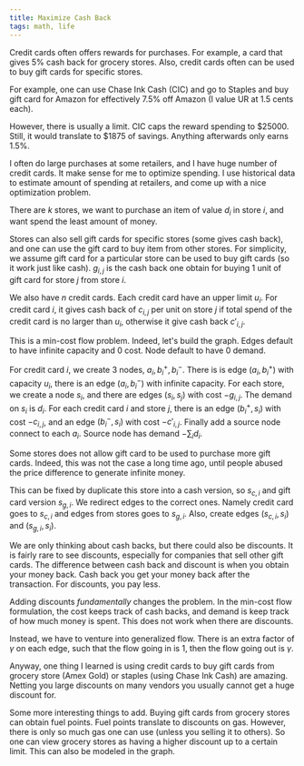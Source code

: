 ```yaml
---
title: Maximize Cash Back
tags: math, life
---
```


Credit cards often offers rewards for purchases. 
For example, a card that gives 5% cash back for grocery stores. 
Also, credit cards often can be used to buy gift cards for specific stores. 

For example, one can use Chase Ink Cash (CIC) and go to Staples and buy gift card for Amazon for effectively 7.5% off Amazon (I value UR at 1.5 cents each).

However, there is usually a limit. CIC caps the reward spending to \$25000. Still, it would translate to \$1875 of savings. Anything afterwards only earns 1.5%.

I often do large purchases at some retailers, and I have huge number of credit cards. It make sense for me to optimize spending. I use historical data to estimate amount of spending at retailers, and come up with a nice optimization problem. 

There are $k$ stores, we want to purchase an item of value $d_i$ in store $i$, and want spend the least amount of money. 

Stores can also sell gift cards for specific stores (some gives cash back), and one can use the gift card to buy item from other stores. For simplicity, we assume gift card for a particular store can be used to buy gift cards (so it work just like cash). $g_{i,j}$ is the cash back one obtain for buying $1$ unit of gift card for store $j$ from store $i$.

We also have $n$ credit cards. Each credit card have an upper limit $u_i$. For credit card $i$, it gives cash back of $c_{i,j}$ per unit on store $j$ if total spend of the credit card is no larger than $u_i$, otherwise it give cash back $c'_{i,j}$.

This is a min-cost flow problem. Indeed, let's build the graph. Edges default to have infinite capacity and 0 cost. Node default to have 0 demand.

For credit card $i$, we create $3$ nodes, $a_i, b_i^+, b_i^-$. There is is edge $(a_i,b_i^+)$ with capacity $u_i$, there is an edge $(a_i,b_i^-)$ with infinite capacity. 
For each store, we create a node $s_i$, and there are edges $(s_i,s_j)$ with cost $-g_{i,j}$. The demand on $s_i$ is $d_i$.
For each credit card $i$ and store $j$, there is an edge $(b_i^+,s_i)$ with cost $-c_{i,j}$, and an edge $(b_i^-,s_i)$ with cost $-c'_{i,j}$. Finally add a source node connect to each $a_i$. Source node has demand $-\sum_{i} d_i$.

Some stores does not allow gift card to be used to purchase more gift cards. Indeed, this was not the case a long time ago, until people abused the price difference to generate infinite money.

This can be fixed by duplicate this store into a cash version, so $s_{c,i}$ and gift card version $s_{g,i}$. We redirect edges to the correct ones. Namely credit card goes to $s_{c,i}$ and edges from stores goes to $s_{g,i}$. Also, create edges $(s_{c,i},s_i)$ and $(s_{g,i},s_i)$.

We are only thinking about cash backs, but there could also be discounts. It is fairly rare to see discounts, especially for companies that sell other gift cards. 
The difference between cash back and discount is when you obtain your money back. Cash back you get your money back after the transaction. For discounts, you pay less.

Adding discounts *fundamentally* changes the problem. In the min-cost flow formulation, the cost keeps track of cash backs, and demand is keep track of how much money is spent. This does not work when there are discounts. 

Instead, we have to venture into generalized flow. There is an extra factor of $\gamma$ on each edge, such that the flow going in is $1$, then the flow going out is $\gamma$. 

Anyway, one thing I learned is using credit cards to buy gift cards from grocery store (Amex Gold) or staples (using Chase Ink Cash) are amazing. Netting you large discounts on many vendors you usually cannot get a huge discount for. 

Some more interesting things to add. Buying gift cards from grocery stores can obtain fuel points. Fuel points translate to discounts on gas. However, there is only so much gas one can use (unless you selling it to others). So one can view grocery stores as having a higher discount up to a certain limit. This can also be modeled in the graph. 
